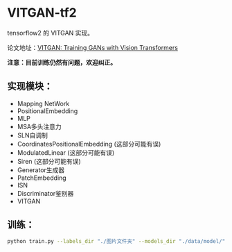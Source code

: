 # VITGAN-tf2

tensorflow2 的 VITGAN 实现。

论文地址：[VITGAN: Training GANs with Vision Transformers](https://arxiv.org/pdf/2107.04589v1.pdf)

**注意：目前训练仍然有问题，欢迎纠正。**

## 实现模块：
- Mapping NetWork
- PositionalEmbedding
- MLP
- MSA多头注意力
- SLN自调制
- CoordinatesPositionalEmbedding (这部分可能有误)
- ModulatedLinear (这部分可能有误)
- Siren (这部分可能有误)
- Generator生成器
- PatchEmbedding
- ISN
- Discriminator鉴别器
- VITGAN

## 训练：
```bash
python train.py --labels_dir "./图片文件夹" --models_dir "./data/model/" --batch_size 8 --image_size 224 --patch_size 16 --overlapping 3
```